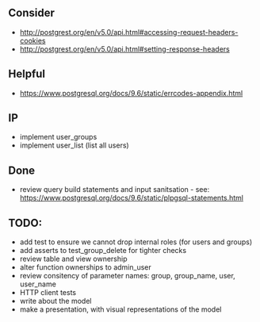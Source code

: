 
## Consider
- http://postgrest.org/en/v5.0/api.html#accessing-request-headers-cookies
- http://postgrest.org/en/v5.0/api.html#setting-response-headers

## Helpful
- https://www.postgresql.org/docs/9.6/static/errcodes-appendix.html

## IP
- implement user_groups
- implement user_list (list all users)

## Done
- review query build statements and input sanitsation - see: https://www.postgresql.org/docs/9.6/static/plpgsql-statements.html

## TODO:
- add test to ensure we cannot drop internal roles (for users and groups)
- add asserts to test_group_delete for tighter checks
- review table and view ownership
- alter function ownerships to admin_user
- review consitency of parameter names: group, group_name, user, user_name
- HTTP client tests
- write about the model
- make a presentation, with visual representations of the model
